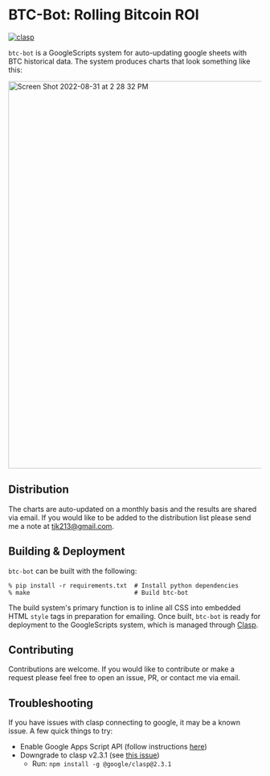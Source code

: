 # BTC-Bot: Rolling Bitcoin ROI
[//]: # "This file uses null hyperlink labels for comments. See https://stackoverflow.com/questions/4823468/comments-in-markdown"

[//]: # "Add clasp badge at top of readme (copied from clasp readme)"
[![clasp](https://img.shields.io/badge/built%20with-clasp-4285f4.svg)](https://github.com/google/clasp)

`btc-bot` is a GoogleScripts system for auto-updating google sheets with BTC historical data. The system produces charts that look something like this:

<img width="770" alt="Screen Shot 2022-08-31 at 2 28 32 PM" src="https://user-images.githubusercontent.com/4040020/187752784-18bbac43-4e1b-475a-aa55-de0d9c2764fe.png">

## Distribution

The charts are auto-updated on a monthly basis and the results are shared via email. If you would like to be added to the distribution list please send me a note at tjk213@gmail.com.

## Building & Deployment

`btc-bot` can be built with the following:

```
% pip install -r requirements.txt  # Install python dependencies
% make                             # Build btc-bot
```

The build system's primary function is to inline all CSS into embedded HTML `style` tags in preparation for emailing. Once built, `btc-bot` is ready for deployment to the GoogleScripts system, which is managed through [Clasp](https://github.com/google/clasp). 

## Contributing

Contributions are welcome. If you would like to contribute or make a request please feel free to open an issue, PR, or contact me via email.

## Troubleshooting

If you have issues with clasp connecting to google, it may be a known issue. A few quick things to try:

  - Enable Google Apps Script API (follow instructions [here](https://github.com/google/clasp#install))
  - Downgrade to clasp v2.3.1 (see [this issue](https://github.com/google/clasp/issues/872))
    - Run: `npm install -g @google/clasp@2.3.1`
